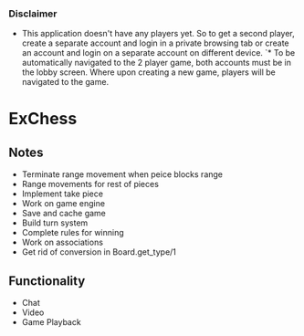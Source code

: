 ### Disclaimer

  * This application doesn't have any players yet. So to get a second
    player, create a separate account and login in a private browsing tab
    or create an account and login on a separate account on different
    device.
 `* To be automatically navigated to the 2 player game, both accounts
    must be in the lobby screen. Where upon creating a new game, players
    will be navigated to the game.
   
# ExChess

## Notes

  * Terminate range movement when peice blocks range
  * Range movements for rest of pieces
  * Implement take piece
  * Work on game engine
  * Save and cache game
  * Build turn system
  * Complete rules for winning
  * Work on associations
  * Get rid of conversion in Board.get_type/1

## Functionality


  * Chat
  * Video
  * Game Playback
